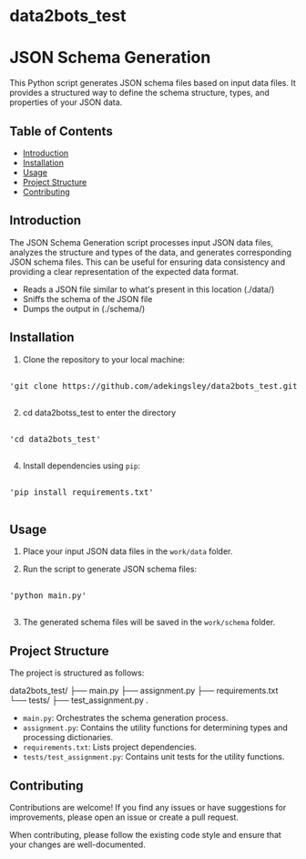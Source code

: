 # data2bots_test
# JSON Schema Generation

This Python script generates JSON schema files based on input data files. It provides a structured way to define the schema structure, types, and properties of your JSON data.

## Table of Contents

- [Introduction](#introduction)
- [Installation](#installation)
- [Usage](#usage)
- [Project Structure](#project-structure)
- [Contributing](#contributing)

## Introduction

The JSON Schema Generation script processes input JSON data files, analyzes the structure and types of the data, and generates corresponding JSON schema files. This can be useful for ensuring data consistency and providing a clear representation of the expected data format.
- Reads a JSON file similar to what's present in this location (./data/)
- Sniffs the schema of the JSON file 
- Dumps the output in (./schema/)

## Installation

1. Clone the repository to your local machine:
<pre>

'git clone https://github.com/adekingsley/data2bots_test.git'

</pre>

2. cd data2botss_test to enter the directory
<pre>

'cd data2bots_test'

</pre>
4. Install dependencies using `pip`: 
<pre>

'pip install requirements.txt'

</pre>

## Usage

1. Place your input JSON data files in the `work/data` folder.

2. Run the script to generate JSON schema files:
<pre>

'python main.py'

</pre>

3. The generated schema files will be saved in the `work/schema` folder.

## Project Structure

The project is structured as follows:

data2bots_test/
├── main.py
├── assignment.py
├── requirements.txt
└── tests/
├── test_assignment.py
.
- `main.py`: Orchestrates the schema generation process.
- `assignment.py`: Contains the utility functions for determining types and processing dictionaries.
- `requirements.txt`: Lists project dependencies.
- `tests/test_assignment.py`: Contains unit tests for the utility functions.

## Contributing

Contributions are welcome! If you find any issues or have suggestions for improvements, please open an issue or create a pull request.

When contributing, please follow the existing code style and ensure that your changes are well-documented.

